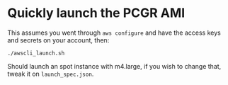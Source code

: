 Quickly launch the PCGR AMI
===========================

This assumes you went through `aws configure` and have the access keys and secrets on your account, then:

    ./awscli_launch.sh

Should launch an spot instance with m4.large, if you wish to change that, tweak it on `launch_spec.json`.
